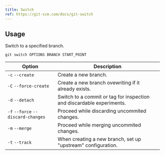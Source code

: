 ```yaml
---
title: Switch
ref: https://git-scm.com/docs/git-switch
---
```


## Usage

Switch to a specified branch.

```shell
git switch OPTIONS BRANCH START_POINT
```

| Option | Description |
| --- | --- |
| `-c` `--create` | Create a new branch. |
| `-C` `--force-create` | Create a new branch ovewriting if it already exists. |
| `-d` `--detach` | Switch to a commit or tag for inspection and discardable experiments. |
| `-f` `--force` `--discard-changes` | Proceed while discarding uncommited changes. |
| `-m` `--merge` | Proceed while merging uncommited changes. |
| `-t` `--track` | When creating a new branch, set up "upstream" configuration. |
